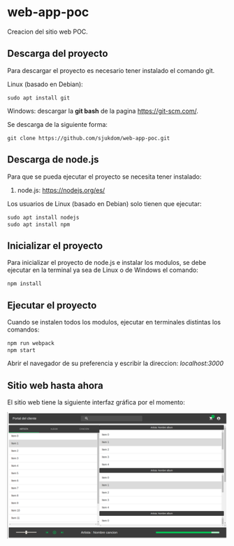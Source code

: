 # web-app-poc

Creacion del sitio web POC.

## Descarga del proyecto
Para descargar el proyecto es necesario tener instalado el comando git. 

Linux (basado en Debian):
```
sudo apt install git
```

Windows: descargar la __git bash__ de la pagina https://git-scm.com/.

Se descarga de la siguiente forma:
```
git clone https://github.com/sjukdom/web-app-poc.git
```

## Descarga de node.js

Para que se pueda ejecutar el proyecto se necesita tener instalado:
1. node.js: https://nodejs.org/es/

Los usuarios de Linux (basado en Debian) solo tienen que ejecutar:
```
sudo apt install nodejs
sudo apt install npm
```

## Inicializar el proyecto

Para inicializar el proyecto de node.js e instalar los modulos, se debe 
ejecutar en la terminal ya sea de Linux o de Windows el comando:

```
npm install
```

## Ejecutar el proyecto

Cuando se instalen todos los modulos, ejecutar en terminales distintas 
los comandos:

```
npm run webpack
npm start
```

Abrir el navegador de su preferencia y escribir la direccion: _localhost:3000_

## Sitio web hasta ahora
El sitio web tiene la siguiente interfaz gráfica por el momento:

![](images/website-04.png)
